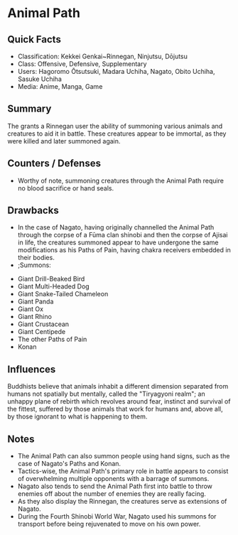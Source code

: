 # Animal Path

## Quick Facts
- Classification: Kekkei Genkai~Rinnegan, Ninjutsu, Dōjutsu
- Class: Offensive, Defensive, Supplementary
- Users: Hagoromo Ōtsutsuki, Madara Uchiha, Nagato, Obito Uchiha, Sasuke Uchiha
- Media: Anime, Manga, Game

## Summary
The grants a Rinnegan user the ability of summoning various animals and creatures to aid it in battle. These creatures appear to be immortal, as they were killed and later summoned again.

## Counters / Defenses
- Worthy of note, summoning creatures through the Animal Path require no blood sacrifice or hand seals.

## Drawbacks
- In the case of Nagato, having originally channelled the Animal Path through the corpse of a Fūma clan shinobi and then the corpse of Ajisai in life, the creatures summoned appear to have undergone the same modifications as his Paths of Pain, having chakra receivers embedded in their bodies.
- ;Summons:
* Giant Drill-Beaked Bird
* Giant Multi-Headed Dog
* Giant Snake-Tailed Chameleon
* Giant Panda
* Giant Ox
* Giant Rhino
* Giant Crustacean
* Giant Centipede
* The other Paths of Pain
* Konan

## Influences

Buddhists believe that animals inhabit a different dimension separated from humans not spatially but mentally, called the "Tiryagyoni realm"; an unhappy plane of rebirth which revolves around fear, instinct and survival of the fittest, suffered by those animals that work for humans and, above all, by those ignorant to what is happening to them.

## Notes
- The Animal Path can also summon people using hand signs, such as the case of Nagato's Paths and Konan.
- Tactics-wise, the Animal Path's primary role in battle appears to consist of overwhelming multiple opponents with a barrage of summons.
- Nagato also tends to send the Animal Path first into battle to throw enemies off about the number of enemies they are really facing.
- As they also display the Rinnegan, the creatures serve as extensions of Nagato.
- During the Fourth Shinobi World War, Nagato used his summons for transport before being rejuvenated to move on his own power.
